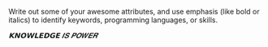 Write out some of your awesome attributes, and use emphasis (like bold or italics) to identify keywords, programming languages, or skills. 
 
 

_**𝗞𝗡𝗢𝗪𝗟𝗘𝗗𝗚𝗘** 𝑰𝑺 𝑷𝑶𝑾𝑬𝑹_

